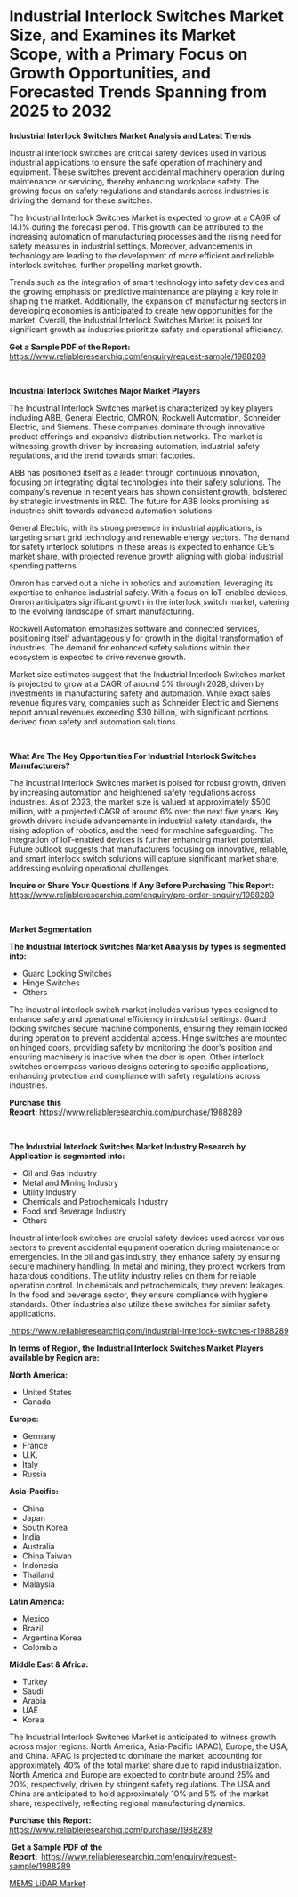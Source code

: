 <p><h1>Industrial Interlock Switches Market Size, and Examines its Market Scope, with a Primary Focus on Growth Opportunities, and Forecasted Trends Spanning from 2025 to 2032</h1></p><p><strong>Industrial Interlock Switches Market Analysis and Latest Trends</strong></p>
<p><p>Industrial interlock switches are critical safety devices used in various industrial applications to ensure the safe operation of machinery and equipment. These switches prevent accidental machinery operation during maintenance or servicing, thereby enhancing workplace safety. The growing focus on safety regulations and standards across industries is driving the demand for these switches.</p><p>The Industrial Interlock Switches Market is expected to grow at a CAGR of 14.1% during the forecast period. This growth can be attributed to the increasing automation of manufacturing processes and the rising need for safety measures in industrial settings. Moreover, advancements in technology are leading to the development of more efficient and reliable interlock switches, further propelling market growth. </p><p>Trends such as the integration of smart technology into safety devices and the growing emphasis on predictive maintenance are playing a key role in shaping the market. Additionally, the expansion of manufacturing sectors in developing economies is anticipated to create new opportunities for the market. Overall, the Industrial Interlock Switches Market is poised for significant growth as industries prioritize safety and operational efficiency.</p></p>
<p><strong>Get a Sample PDF of the Report:&nbsp;</strong> <a href="https://www.reliableresearchiq.com/enquiry/request-sample/1988289?utm_campaign=3519&utm_medium=2&utm_source=Github&utm_content=ia&utm_term=06042025&utm_id=industrial-interlock-switches">https://www.reliableresearchiq.com/enquiry/request-sample/1988289</a></p>
<p>&nbsp;</p>
<p><strong>Industrial Interlock Switches Major Market Players</strong></p>
<p><p>The Industrial Interlock Switches market is characterized by key players including ABB, General Electric, OMRON, Rockwell Automation, Schneider Electric, and Siemens. These companies dominate through innovative product offerings and expansive distribution networks. The market is witnessing growth driven by increasing automation, industrial safety regulations, and the trend towards smart factories.</p><p>ABB has positioned itself as a leader through continuous innovation, focusing on integrating digital technologies into their safety solutions. The company's revenue in recent years has shown consistent growth, bolstered by strategic investments in R&D. The future for ABB looks promising as industries shift towards advanced automation solutions.</p><p>General Electric, with its strong presence in industrial applications, is targeting smart grid technology and renewable energy sectors. The demand for safety interlock solutions in these areas is expected to enhance GE's market share, with projected revenue growth aligning with global industrial spending patterns.</p><p>Omron has carved out a niche in robotics and automation, leveraging its expertise to enhance industrial safety. With a focus on IoT-enabled devices, Omron anticipates significant growth in the interlock switch market, catering to the evolving landscape of smart manufacturing.</p><p>Rockwell Automation emphasizes software and connected services, positioning itself advantageously for growth in the digital transformation of industries. The demand for enhanced safety solutions within their ecosystem is expected to drive revenue growth.</p><p>Market size estimates suggest that the Industrial Interlock Switches market is projected to grow at a CAGR of around 5% through 2028, driven by investments in manufacturing safety and automation. While exact sales revenue figures vary, companies such as Schneider Electric and Siemens report annual revenues exceeding $30 billion, with significant portions derived from safety and automation solutions.</p></p>
<p>&nbsp;</p>
<p><strong>What Are The Key Opportunities For Industrial Interlock Switches Manufacturers?</strong></p>
<p><p>The Industrial Interlock Switches market is poised for robust growth, driven by increasing automation and heightened safety regulations across industries. As of 2023, the market size is valued at approximately $500 million, with a projected CAGR of around 6% over the next five years. Key growth drivers include advancements in industrial safety standards, the rising adoption of robotics, and the need for machine safeguarding. The integration of IoT-enabled devices is further enhancing market potential. Future outlook suggests that manufacturers focusing on innovative, reliable, and smart interlock switch solutions will capture significant market share, addressing evolving operational challenges.</p></p>
<p><strong>Inquire or Share Your Questions If Any Before Purchasing This Report:</strong> <a href="https://www.reliableresearchiq.com/enquiry/pre-order-enquiry/1988289?utm_campaign=3519&utm_medium=2&utm_source=Github&utm_content=ia&utm_term=06042025&utm_id=industrial-interlock-switches">https://www.reliableresearchiq.com/enquiry/pre-order-enquiry/1988289</a></p>
<p>&nbsp;</p>
<p><strong>Market Segmentation</strong></p>
<p><strong>The Industrial Interlock Switches Market Analysis by types is segmented into:</strong></p>
<p><ul><li>Guard Locking Switches</li><li>Hinge Switches</li><li>Others</li></ul></p>
<p><p>The industrial interlock switch market includes various types designed to enhance safety and operational efficiency in industrial settings. Guard locking switches secure machine components, ensuring they remain locked during operation to prevent accidental access. Hinge switches are mounted on hinged doors, providing safety by monitoring the door's position and ensuring machinery is inactive when the door is open. Other interlock switches encompass various designs catering to specific applications, enhancing protection and compliance with safety regulations across industries.</p></p>
<p><strong>Purchase this Report:&nbsp;</strong><a href="https://www.reliableresearchiq.com/purchase/1988289?utm_campaign=3519&utm_medium=2&utm_source=Github&utm_content=ia&utm_term=06042025&utm_id=industrial-interlock-switches">https://www.reliableresearchiq.com/purchase/1988289</a></p>
<p>&nbsp;</p>
<p><strong>The Industrial Interlock Switches Market Industry Research by Application is segmented into:</strong></p>
<p><ul><li>Oil and Gas Industry</li><li>Metal and Mining Industry</li><li>Utility Industry</li><li>Chemicals and Petrochemicals Industry</li><li>Food and Beverage Industry</li><li>Others</li></ul></p>
<p><p>Industrial interlock switches are crucial safety devices used across various sectors to prevent accidental equipment operation during maintenance or emergencies. In the oil and gas industry, they enhance safety by ensuring secure machinery handling. In metal and mining, they protect workers from hazardous conditions. The utility industry relies on them for reliable operation control. In chemicals and petrochemicals, they prevent leakages. In the food and beverage sector, they ensure compliance with hygiene standards. Other industries also utilize these switches for similar safety applications.</p></p>
<p><a href="https://www.reliableresearchiq.com/industrial-interlock-switches-r1988289?utm_campaign=3519&utm_medium=2&utm_source=Github&utm_content=ia&utm_term=06042025&utm_id=industrial-interlock-switches">&nbsp;https://www.reliableresearchiq.com/industrial-interlock-switches-r1988289</a></p>
<p><strong>In terms of Region, the Industrial Interlock Switches Market Players available by Region are:</strong></p>
<p>
    <p> <strong> North America: </strong>
        <ul>
            <li>United States</li>
            <li>Canada</li>
        </ul>
        </p> 
    <p> <strong> Europe: </strong>
        <ul>
            <li>Germany</li>
            <li>France</li>
            <li>U.K.</li>
            <li>Italy</li>
            <li>Russia</li>
        </ul>
        </p> 
    <p> <strong> Asia-Pacific: </strong>
        <ul>
            <li>China</li>
            <li>Japan</li>
            <li>South Korea</li>
            <li>India</li>
            <li>Australia</li>
            <li>China Taiwan</li>
            <li>Indonesia</li>
            <li>Thailand</li>
            <li>Malaysia</li>
        </ul>
        </p> 
    <p> <strong> Latin America: </strong>
        <ul>
            <li>Mexico</li>
            <li>Brazil</li>
            <li>Argentina Korea</li>
            <li>Colombia</li>
        </ul>
        </p> 
    <p> <strong> Middle East & Africa: </strong>
        <ul>
            <li>Turkey</li>
            <li>Saudi</li>
            <li>Arabia</li>
            <li>UAE</li>
            <li>Korea</li>
        </ul>
    </p>
    </p>
<p><p>The Industrial Interlock Switches Market is anticipated to witness growth across major regions: North America, Asia-Pacific (APAC), Europe, the USA, and China. APAC is projected to dominate the market, accounting for approximately 40% of the total market share due to rapid industrialization. North America and Europe are expected to contribute around 25% and 20%, respectively, driven by stringent safety regulations. The USA and China are anticipated to hold approximately 10% and 5% of the market share, respectively, reflecting regional manufacturing dynamics.</p></p>
<p><strong>Purchase this Report: </strong><a href="https://www.reliableresearchiq.com/purchase/1988289?utm_campaign=3519&utm_medium=2&utm_source=Github&utm_content=ia&utm_term=06042025&utm_id=industrial-interlock-switches">https://www.reliableresearchiq.com/purchase/1988289</a></p>
<p>&nbsp;<strong>Get a Sample PDF of the Report:&nbsp;&nbsp;</strong><a href="https://www.reliableresearchiq.com/enquiry/request-sample/1988289?utm_campaign=3519&utm_medium=2&utm_source=Github&utm_content=ia&utm_term=06042025&utm_id=industrial-interlock-switches">https://www.reliableresearchiq.com/enquiry/request-sample/1988289</a></p>
<p><strong></strong></p>
<p><p><a href="https://github.com/popoialraih3/Market-Research-Report-List-1/blob/main/mems-lidar-market.md?utm_campaign=3519&utm_medium=2&utm_source=Github&utm_content=ia&utm_term=06042025&utm_id=industrial-interlock-switches">MEMS LiDAR Market</a></p></p>